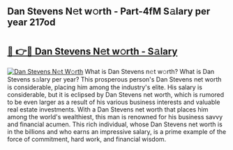 ## Dan Stevens N𝚎t w𝚘rth - Part-4fM S𝚊lary per year 217od

# <h2><a href="http://gc3jpu6.nevu.top/?p=Dan+Stevens">🔗 👉🔴 Dan Stevens N𝚎t w𝚘rth - S𝚊lary</a></h2>

[![Dan Stevens N𝚎t W𝚘rth](https://i.imgur.com/Oavwk0R.jpeg)](http://gc3jpu6.nevu.top/?p=Dan+Stevens)
What is Dan Stevens n𝚎t w𝚘rth? What is Dan Stevens s𝚊lary per year?
This prosperous person's Dan Stevens net worth is considerable, placing him among the industry's elite. His salary is considerable, but it is eclipsed by Dan Stevens net worth, which is rumored to be even larger as a result of his various business interests and valuable real estate investments. With a Dan Stevens net worth that places him among the world's wealthiest, this man is renowned for his business savvy and financial acumen. This rich individual, whose Dan Stevens net worth is in the billions and who earns an impressive salary, is a prime example of the force of commitment, hard work, and financial wisdom.
